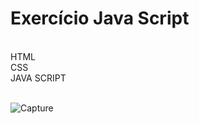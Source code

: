 # Exercício Java Script

<br/>HTML
<br/>CSS
<br/>JAVA SCRIPT

<br/>![Capture](https://user-images.githubusercontent.com/87546094/139769691-ac08f254-04b7-454f-ae42-1409efbb61a4.JPG)
